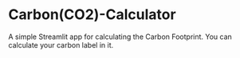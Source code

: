 # Carbon(CO2)-Calculator
A simple Streamlit app for calculating the Carbon Footprint. 
You can calculate your carbon label in it.
